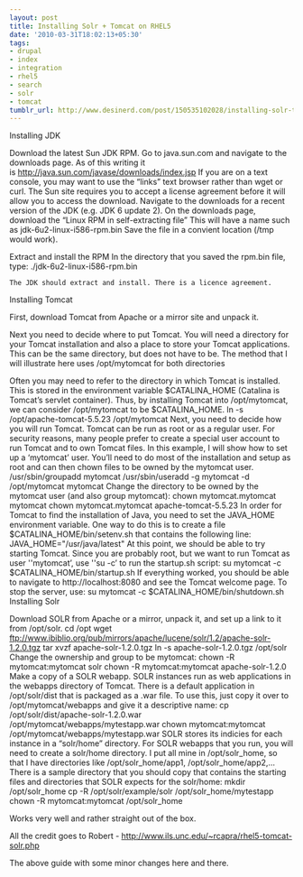 ```yaml
---
layout: post
title: Installing Solr + Tomcat on RHEL5
date: '2010-03-31T18:02:13+05:30'
tags:
- drupal
- index
- integration
- rhel5
- search
- solr
- tomcat
tumblr_url: http://www.desinerd.com/post/150535102028/installing-solr-tomcat-on-rhel5
---
```

Installing JDK

Download the latest Sun JDK RPM.
Go to java.sun.com and navigate to the downloads page. As of this writing it is http://java.sun.com/javase/downloads/index.jsp
	If you are on a text console, you may want to use the “links” text browser rather than wget or curl. The Sun site requires you to accept a license agreement before it will allow you to access the download.
	Navigate to the downloads for a recent version of the JDK (e.g. JDK 6 update 2).
	On the downloads page, download the “Linux RPM in self-extracting file” This will have a name such as jdk-6u2-linux-i586-rpm.bin
	Save the file in a convient location (/tmp would work).

Extract and install the RPM
In the directory that you saved the rpm.bin file, type:
./jdk-6u2-linux-i586-rpm.bin

	The JDK should extract and install. There is a licence agreement.
Installing Tomcat

First, download Tomcat from Apache or a mirror site and unpack it.

Next you need to decide where to put Tomcat. You will need a directory for your Tomcat installation and also a place to store your Tomcat applications. This can be the same directory, but does not have to be. The method that I will illustrate here uses /opt/mytomcat for both directories

Often you may need to refer to the directory in which Tomcat is installed. This is stored in the environment variable $CATALINA_HOME (Catalina is Tomcat’s servlet container). Thus, by installing Tomcat into /opt/mytomcat, we can consider /opt/mytomcat to be $CATALINA_HOME.
ln -s /opt/apache-tomcat-5.5.23 /opt/mytomcat
Next, you need to decide how you will run Tomcat. Tomcat can be run as root or as a regular user. For security reasons, many people prefer to create a special user account to run Tomcat and to own Tomcat files. In this example, I will show how to set up a ‘mytomcat’ user. You’ll need to do most of the installation and setup as root and can then chown files to be owned by the mytomcat user.
/usr/sbin/groupadd mytomcat
/usr/sbin/useradd -g mytomcat -d /opt/mytomcat mytomcat
Change the directory to be owned by the mytomcat user (and also group mytomcat):
chown mytomcat.mytomcat mytomcat
chown mytomcat.mytomcat apache-tomcat-5.5.23
In order for Tomcat to find the installation of Java, you need to set the JAVA_HOME environment variable. One way to do this is to create a file $CATALINA_HOME/bin/setenv.sh that contains the following line:
JAVA_HOME="/usr/java/latest"
At this point, we should be able to try starting Tomcat. Since you are probably root, but we want to run Tomcat as user ''mytomcat’, use ''su -c’ to run the startup.sh script:
su mytomcat -c $CATALINA_HOME/bin/startup.sh
If everything worked, you should be able to navigate to http://localhost:8080 and see the Tomcat welcome page.
To stop the server, use:
su mytomcat -c $CATALINA_HOME/bin/shutdown.sh
Installing Solr

Download SOLR from Apache or a mirror, unpack it, and set up a link to it from /opt/solr.
cd /opt
wget ftp://www.ibiblio.org/pub/mirrors/apache/lucene/solr/1.2/apache-solr-1.2.0.tgz
tar xvzf apache-solr-1.2.0.tgz
ln -s apache-solr-1.2.0.tgz /opt/solr
Change the ownership and group to be mytomcat:
chown -R mytomcat:mytomcat solr
chown -R mytomcat:mytomcat apache-solr-1.2.0
Make a copy of a SOLR webapp. SOLR instances run as web applications in the webapps directory of Tomcat. There is a default application in /opt/solr/dist that is packaged as a .war file. To use this, just copy it over to /opt/mytomcat/webapps and give it a descriptive name:
cp /opt/solr/dist/apache-solr-1.2.0.war /opt/mytomcat/webapps/mytestapp.war
chown mytomcat:mytomcat /opt/mytomcat/webapps/mytestapp.war
SOLR stores its indicies for each instance in a “solr/home” directory. For SOLR webapps that you run, you will need to create a solr/home directory. I put all mine in /opt/solr_home, so that I have directories like /opt/solr_home/app1, /opt/solr_home/app2,… There is a sample directory that you should copy that contains the starting files and directories that SOLR expects for the solr/home:
mkdir /opt/solr_home
cp -R /opt/solr/example/solr /opt/solr_home/mytestapp
chown -R mytomcat:mytomcat /opt/solr_home

Works very well and rather straight out of the box.

All the credit goes to Robert - http://www.ils.unc.edu/~rcapra/rhel5-tomcat-solr.php

The above guide with some minor changes here and there.
